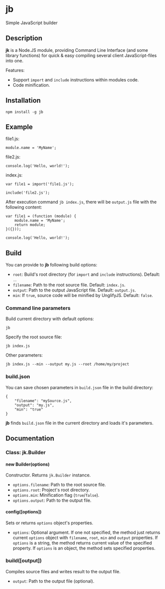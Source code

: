 jb
================================================================================

Simple JavaScript builder

## Description

**jk** is a Node.JS module, providing Command Line Interface (and some library functions) for quick & easy compiling several client JavaScript-files into one.

Features:

* Support `import` and `include` instructions within modules code.
* Code minification.

## Installation

    npm install -g jb

## Example

file1.js:

    module.name = 'MyName';

file2.js:

    console.log('Hello, world!');

index.js:

    var file1 = import('file1.js');
    
    include('file2.js');

After execution command `jb index.js`, there will be `output.js` file with the following content:

    var file1 = (function (module) {
        module.name = 'MyName';
        return module;
    }({}));
    
    console.log('Hello, world!');

## Build

You can provide to **jb** following build options:

* `root`: Build's root directory (for `import` and `include` instructions). Default: `.`.
* `filename`: Path to the root source file. Default: `index.js`.
* `output`: Path to the output JavaScript file. Default: `output.js`.
* `min`: If `true`, source code will be minified by UnglifyJS. Default: `false`.

### Command line parameters

Build current directory with default options:

    jb

Specify the root source file:

    jb index.js

Other parameters:

    jb index.js --min --output my.js --root /home/my/project

### build.json

You can save chosen parameters in `build.json` file in the build directory:

    {
        "filename": "mySource.js",
        "output": "my.js",
        "min": "true"
    }

**jb** finds `build.json` file in the current directory and loads it's parameters.

## Documentation

### Class: jk.Builder

#### new Builder(options)

Constructor. Returns `jk.Builder` instance.

* `options.filename`: Path to the root source file.
* `options.root`: Project's root directory.
* `options.min`: Minification flag (`true`/`false`).
* `options.output`: Path to the output file.

#### config([options])

Sets or returns `options` object's properties.

* `options`: Optional argument. If one not specified, the method just returns current `options` object with `filename`, `root`, `min` and `output` properties. If `options` is a string, the method returns current value of the specified property. If `options` is an object, the method sets specified properties.

### build([output])

Compiles source files and writes result to the output file.

* `output`: Path to the output file (optional).
